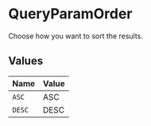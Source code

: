 # QueryParamOrder

Choose how you want to sort the results.


## Values

| Name   | Value  |
| ------ | ------ |
| `ASC`  | ASC    |
| `DESC` | DESC   |